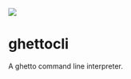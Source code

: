 ![](https://raw.github.com/createch/ghettocli/master/gcli.png)

ghettocli
=========

A ghetto command line interpreter.

